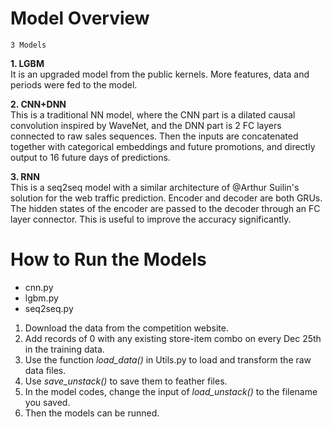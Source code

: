 # Model Overview

`3 Models` 

**1. LGBM**  
It is an upgraded model from the public kernels. 
More features, data and periods were fed to the model.

**2. CNN+DNN**  
This is a traditional NN model, where the CNN part is a dilated causal convolution inspired by WaveNet, and the DNN part is 2 FC layers connected to raw sales sequences. Then the inputs are concatenated together with categorical embeddings and future promotions, and directly output to 16 future days of predictions.

**3. RNN**  
This is a seq2seq model with a similar architecture of @Arthur Suilin's solution for the web traffic prediction. Encoder and decoder are both GRUs. The hidden states of the encoder are passed to the decoder through an FC layer connector. This is useful to improve the accuracy significantly.


# How to Run the Models

- cnn.py
- lgbm.py
- seq2seq.py

1. Download the data from the competition website.   
2. Add records of 0 with any existing store-item combo on 
every Dec 25th in the training data.   
3. Use the function *load_data()* in Utils.py to load and transform 
the raw data files.  
4. Use *save_unstack()* to save them to feather files. 
5. In the model codes, change the input of *load_unstack()* to 
the filename you saved. 
6. Then the models can be runned. 
